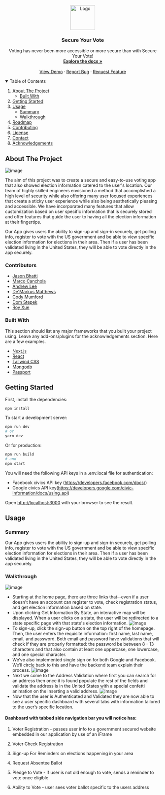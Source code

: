 <!-- PROJECT LOGO -->
<br />
<p align="center">
  <a href="https://github.com/othneildrew/Best-README-Template">
    <img src="https://github.com/blue-ocean-bubbles/syv/blob/main/public/logo.png" alt="Logo" width="80" height="80">
  </a>

  <h3 align="center">Secure Your Vote</h3>

  <p align="center">
    Voting has never been more accessible or more secure than with Secure Your Vote!
    <br />
    <a href="https://github.com/blue-ocean-bubbles/syv"><strong>Explore the docs »</strong></a>
    <br />
    <br />
    <a href="http://13.90.213.141/">View Demo</a>
    ·
    <a href="https://github.com/blue-ocean-bubbles/syv/issues">Report Bug</a>
    ·
    <a href="https://github.com/blue-ocean-bubbles/syv/issues">Request Feature</a>
  </p>
</p>



<!-- TABLE OF CONTENTS -->
<details open="open">
  <summary>Table of Contents</summary>
  <ol>
    <li>
      <a href="#about-the-project">About The Project</a>
      <ul>
        <li><a href="#built-with">Built With</a></li>
      </ul>
    </li>
    <li><a href="#getting-started">Getting Started</a> </li>
    <li>
      <a href="#usage">Usage</a>
      <ul>
        <li><a href="#summary">Summary</a></li>
        <li><a href="#walkthrough">Walkthrough</a></li>
      </ul>
    </li>
    <li><a href="#roadmap">Roadmap</a></li>
    <li><a href="#contributing">Contributing</a></li>
    <li><a href="#license">License</a></li>
    <li><a href="#contact">Contact</a></li>
    <li><a href="#acknowledgements">Acknowledgements</a></li>
  </ol>
</details>

<!-- ABOUT THE PROJECT -->
## About The Project

![image](https://user-images.githubusercontent.com/73206753/120080209-ac9e7980-c06c-11eb-95c0-140fec9f7617.png)

The aim of this project was to create a secure and easy-to-use voting app that also showed election information catered to the user's location. Our team of highly skilled engineers envisioned a method that accomplished a high level of security while also offering many user focused experiences that create a sticky user experience while also being aesthetically pleasing and accessible. We have incorporated many features that allow customization based on user specific information that is securely stored and offer features that guide the user to having all the election information at their fingertips.   
 
Our App gives users the ability to sign-up and sign-in securely, get polling info, register to vote with the US government and be able to view specific election information for elections in their area. Then if a user has been validated living in the United States, they will be able to vote directly in the app securely.

### Contributors
* [Jason Bhatti](https://github.com/bhattibytes)
* [Marco Canchola](https://github.com/marcoantonio224)
* [Andrew Lee](https://github.com/TurkeyFats)
* [De'Markus Matthews](https://github.com/DManthonyx)
* [Cody Mumford](https://github.com/codymumford)
* [Dom Stepek](https://github.com/domstepek)
* [Roy Xue](https://github.com/mooseygoose)

### Built With

This section should list any major frameworks that you built your project using. Leave any add-ons/plugins for the acknowledgements section. Here are a few examples.
* [Next.js](https://getbootstrap.com)
* [React](https://reactjs.org/)
* [Tailwind CSS](https://tailwindcss.com)
* [Mongodb](https://www.mongodb.com/)
* [Passport](http://www.passportjs.org/)

## Getting Started

First, install the dependencies:

```bash
npm install
```

To start a development server:

```bash
npm run dev
# or
yarn dev
```

Or for production:

```bash
npm run build
# and
npm start
```

You will need the following API keys in a .env.local file for authentication:
* Facebook civics API key (https://developers.facebook.com/docs/)
* Google civics API key(https://developers.google.com/civic-information/docs/using_api)


Open [http://localhost:3000](http://localhost:3000) with your browser to see the result.

<!-- USAGE EXAMPLES -->
## Usage

### Summary
Our App gives users the ability to sign-up and sign-in securely, get polling info, register to vote with the US government and be able to view specific election information for elections in their area. Then if a user has been validated living in the United States, they will be able to vote directly in the app securely.     

### Walkthrough
![image](https://user-images.githubusercontent.com/73206753/120080209-ac9e7980-c06c-11eb-95c0-140fec9f7617.png)
* Starting at the home page, there are three links that--even if a user doesn't have an account can register to vote, check registration status, and get election information based on state.
* Upon clicking Get Information By State, an interactive map will be displayed. When a user clicks on a state, the user will be redirected to a state specific page with that state's election information.
![image](https://user-images.githubusercontent.com/73206753/120081774-1ec68c80-c074-11eb-865f-397055c74434.png)
* To sign-up, click the sign-up button on the top right of the homepage. Then, the user enters the requisite information: first name, last name, email, and password. Both email and password have validations that will check if they are properly formatted: the password be between 8 - 13 characters and that also contain at least one uppercase, one lowercase, and one special character.
* We’ve also implemented single sign on for both Google and Facebook. We’ll circle back to this and have the backend team explain their process. 
![image](https://user-images.githubusercontent.com/73206753/120082373-79adb300-c077-11eb-8b4c-dd9c8161e219.png)
* Next we come to the Address Validation where first you can search for an address then once it is found populate the rest of the fields and validate the address is in the United States with a special confetti animation on the inserting a valid address. 
![image](https://user-images.githubusercontent.com/73206753/120082435-f3de3780-c077-11eb-8c4a-1b8c21c76a42.png)
* Now that the user is Authenticated and Validated they are now able to see a user specific dashboard with several tabs with information tailored to the user’s specific location. 
<h4>Dashboard with tabbed side navigation bar you will notice has:</h4>
<ol>
  <li><p>Voter Registration - passes user info to a government secured website embedded in our application by use of an iFrame
</p></li>
  <li><p>Voter Check Registration</p></li>
  <li><p>Sign-up For Reminders on elections happening in your area
</p></li>
  <li><p>Request Absentee Ballot
</p></li>
  <li><p>Pledge to Vote - if user is not old enough to vote, sends a reminder to vote once eligible</p></li>
  <li><p>Ability to Vote - user sees voter ballot specific to the users address</p></li>
</ol>

